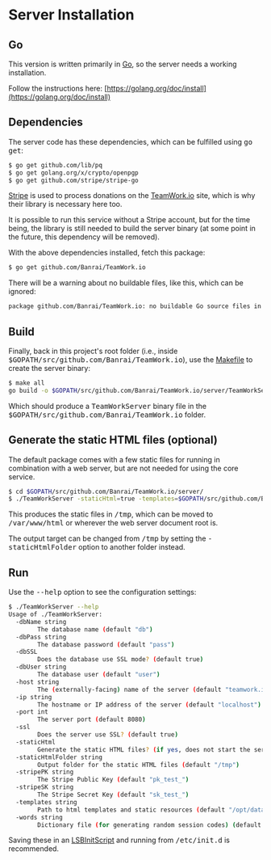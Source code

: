 # Server Installation

## Go

This version is written primarily in [Go](https://golang.org/), so the server needs a working installation.

Follow the instructions here: [https://golang.org/doc/install](https://golang.org/doc/install)

## Dependencies

The server code has these dependencies, which can be fulfilled using <tt>go get</tt>:

```sh
$ go get github.com/lib/pq
$ go get golang.org/x/crypto/openpgp
$ go get github.com/stripe/stripe-go
```

[Stripe](https://stripe.com/) is used to process donations on the [TeamWork.io](https://teamwork.io) site, which is why their library is necessary here too.

It is possible to run this service without a Stripe account, but for the time being, the library is still needed to build the server binary (at some point in the future, this dependency will be removed).

With the above dependencies installed, fetch this package:

```sh
$ go get github.com/Banrai/TeamWork.io
```

There will be a warning about no buildable files, like this, which can be ignored:

```sh
package github.com/Banrai/TeamWork.io: no buildable Go source files in $GOPATH/src/github.com/Banrai/TeamWork.io
```

## Build 

Finally, back in this project's root folder (i.e., inside <tt>$GOPATH/src/github.com/Banrai/TeamWork.io</tt>), use the [Makefile](../Makefile) to create the server binary:

```sh
$ make all
go build -o $GOPATH/src/github.com/Banrai/TeamWork.io/server/TeamWorkServer $GOPATH/src/github.com/Banrai/TeamWork.io/server/main.go
```

Which should produce a <tt>TeamWorkServer</tt> binary file in the <tt>$GOPATH/src/github.com/Banrai/TeamWork.io</tt> folder.

## Generate the static HTML files (optional)

The default package comes with a few static files for running in combination with a web server, but are not needed for using the core service.

```sh
$ cd $GOPATH/src/github.com/Banrai/TeamWork.io/server/
$ ./TeamWorkServer -staticHtml=true -templates=$GOPATH/src/github.com/Banrai/TeamWork.io/html/templates
```

This produces the static files in <tt>/tmp</tt>, which can be moved to <tt>/var/www/html</tt> or wherever the web server document root is.

The output target can be changed from <tt>/tmp</tt> by setting the <tt>-staticHtmlFolder</tt> option to another folder instead.

## Run

Use the <tt>--help</tt> option to see the configuration settings:

```sh
$ ./TeamWorkServer --help
Usage of ./TeamWorkServer:
  -dbName string
    	The database name (default "db")
  -dbPass string
    	The database password (default "pass")
  -dbSSL
    	Does the database use SSL mode? (default true)
  -dbUser string
    	The database user (default "user")
  -host string
    	The (externally-facing) name of the server (default "teamwork.io")
  -ip string
    	The hostname or IP address of the server (default "localhost")
  -port int
    	The server port (default 8080)
  -ssl
    	Does the server use SSL? (default true)
  -staticHtml
    	Generate the static HTML files? (if yes, does not start the server)
  -staticHtmlFolder string
    	Output folder for the static HTML files (default "/tmp")
  -stripePK string
    	The Stripe Public Key (default "pk_test_")
  -stripeSK string
    	The Stripe Secret Key (default "sk_test_")
  -templates string
    	Path to html templates and static resources (default "/opt/data/html/templates")
  -words string
    	Dictionary file (for generating random session codes) (default "/usr/share/dict/words")
```

Saving these in an [LSBInitScript](init.d/README.md) and running from <tt>/etc/init.d</tt> is recommended.
